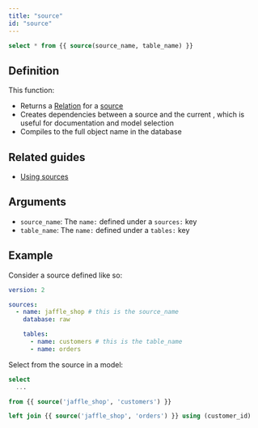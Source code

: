 ```yaml
---
title: "source"
id: "source"
---
```

```sql
select * from {{ source(source_name, table_name) }}
```

## Definition

This function:
- Returns a [Relation](dbt-classes#relation) for a [source](using-sources)
- Creates dependencies between a source and the current <Term id="model" />, which is useful for documentation and model selection
- Compiles to the full object name in the database

## Related guides
- [Using sources](using-sources)

## Arguments
* `source_name`: The `name:` defined under a `sources:` key
* `table_name`: The `name:` defined under a `tables:` key

## Example

Consider a source defined like so:

<File name='models/<filename>.yml'>

```yaml
version: 2

sources:
  - name: jaffle_shop # this is the source_name
    database: raw

    tables:
      - name: customers # this is the table_name
      - name: orders
```

</File>

Select from the source in a model:

<File name='models/orders.sql'>

```sql
select
  ...

from {{ source('jaffle_shop', 'customers') }}

left join {{ source('jaffle_shop', 'orders') }} using (customer_id)

```

</File>
